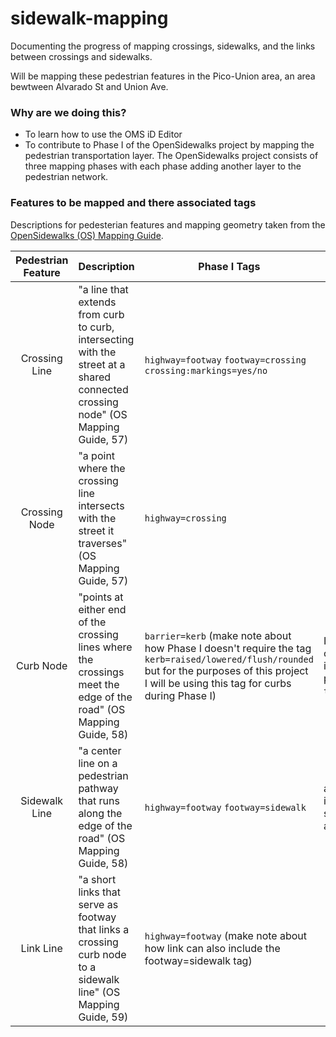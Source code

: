 # sidewalk-mapping
Documenting the progress of mapping crossings, sidewalks, and the links between crossings and sidewalks. 

Will be mapping these pedestrian features in the Pico-Union area, an area bewtween Alvarado St and Union Ave.

### Why are we doing this?
- To learn how to use the OMS iD Editor
- To contribute to Phase I of the OpenSidewalks project by mapping the pedestrian transportation layer. The OpenSidewalks project consists of three mapping phases with each phase adding another layer to the pedestrian network. 

### Features to be mapped and there associated tags
Descriptions for pedesterian features and mapping geometry taken from the [OpenSidewalks (OS) Mapping Guide](https://sidewalks.washington.edu/2024/06/04/mapping-guide/).

|  Pedestrian Feature | Description | Phase I Tags | Additional Tags |
| :----: | ---- | --------| ------- |
| Crossing Line | "a line that extends from curb to curb, intersecting with the street at a shared connected crossing node" (OS Mapping Guide, 57)| `highway=footway` `footway=crossing` `crossing:markings=yes/no` | |
| Crossing Node | "a point where the crossing line intersects with the street it traverses" (OS Mapping Guide, 57) | `highway=crossing` | |
| Curb Node | "points at either end of the crossing lines where the crossings meet the edge of the road" (OS Mapping Guide, 58) | `barrier=kerb` (make note about how Phase I doesn't require the tag `kerb=raised/lowered/flush/rounded` but for the purposes of this project I will be using this tag for curbs during Phase I) | If `kerb=lowered` you can consider adding info about tactile paving by using the tag `tactile_paving=yes/no`. |
| Sidewalk Line | "a center line on a pedestrian pathway that runs along the edge of the road" (OS Mapping Guide, 58) | `highway=footway` `footway=sidewalk` | additonal tags can include info on the surface type, the width and the inclination |
| Link Line | "a short links that serve as footway that links a crossing curb node to a sidewalk line" (OS Mapping Guide, 59) | `highway=footway` (make note about how link can also include the footway=sidewalk tag) | |



